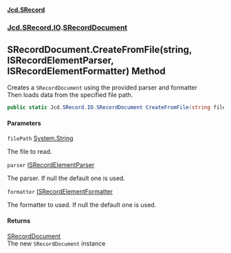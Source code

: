 #### [Jcd.SRecord](index.md 'index')
### [Jcd.SRecord.IO](Jcd.SRecord.IO.md 'Jcd.SRecord.IO').[SRecordDocument](Jcd.SRecord.IO.SRecordDocument.md 'Jcd.SRecord.IO.SRecordDocument')

## SRecordDocument.CreateFromFile(string, ISRecordElementParser, ISRecordElementFormatter) Method

Creates a `SRecordDocument` using the provided parser and formatter  
Then loads data from the specified file path.

```csharp
public static Jcd.SRecord.IO.SRecordDocument CreateFromFile(string filePath, Jcd.SRecord.IO.ISRecordElementParser parser=null, Jcd.SRecord.IO.ISRecordElementFormatter formatter=null);
```
#### Parameters

<a name='Jcd.SRecord.IO.SRecordDocument.CreateFromFile(string,Jcd.SRecord.IO.ISRecordElementParser,Jcd.SRecord.IO.ISRecordElementFormatter).filePath'></a>

`filePath` [System.String](https://docs.microsoft.com/en-us/dotnet/api/System.String 'System.String')

The file to read.

<a name='Jcd.SRecord.IO.SRecordDocument.CreateFromFile(string,Jcd.SRecord.IO.ISRecordElementParser,Jcd.SRecord.IO.ISRecordElementFormatter).parser'></a>

`parser` [ISRecordElementParser](Jcd.SRecord.IO.ISRecordElementParser.md 'Jcd.SRecord.IO.ISRecordElementParser')

The parser. If null the default one is used.

<a name='Jcd.SRecord.IO.SRecordDocument.CreateFromFile(string,Jcd.SRecord.IO.ISRecordElementParser,Jcd.SRecord.IO.ISRecordElementFormatter).formatter'></a>

`formatter` [ISRecordElementFormatter](Jcd.SRecord.IO.ISRecordElementFormatter.md 'Jcd.SRecord.IO.ISRecordElementFormatter')

The formatter to used. If null the default one is used.

#### Returns
[SRecordDocument](Jcd.SRecord.IO.SRecordDocument.md 'Jcd.SRecord.IO.SRecordDocument')  
The new `SRecordDocument` instance